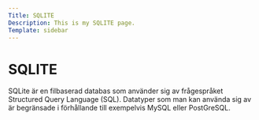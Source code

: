 ```yaml
---
Title: SQLITE
Description: This is my SQLITE page.
Template: sidebar
---
```


SQLITE
==========================

SQLite är en filbaserad databas som använder sig av frågespråket Structured Query Language (SQL).
Datatyper som man kan använda sig av är begränsade i förhållande till exempelvis MySQL eller PostGreSQL.
